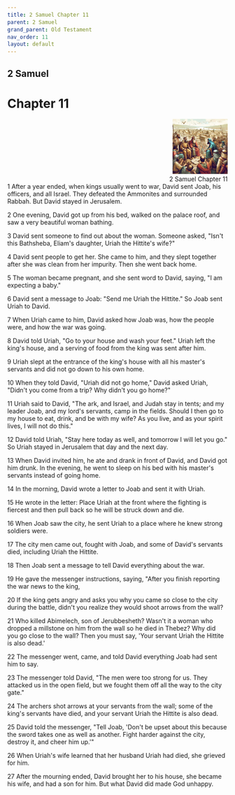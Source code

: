 ```yaml
---
title: 2 Samuel Chapter 11
parent: 2 Samuel
grand_parent: Old Testament
nav_order: 11
layout: default
---
```


## 2 Samuel

# Chapter 11

<div style="clear: both; text-align: right;">
    <img src="/assets/Image/2 Samuel/500/11.jpg" alt="2 Samuel Chapter 11" class="chapter-image" style="max-width: 25%; height: auto;"/>
    <figcaption style="font-size: 14px;">2 Samuel Chapter 11</figcaption>
</div>
1 After a year ended, when kings usually went to war, David sent Joab, his officers, and all Israel. They defeated the Ammonites and surrounded Rabbah. But David stayed in Jerusalem.

2 One evening, David got up from his bed, walked on the palace roof, and saw a very beautiful woman bathing.

3 David sent someone to find out about the woman. Someone asked, "Isn't this Bathsheba, Eliam's daughter, Uriah the Hittite's wife?"

4 David sent people to get her. She came to him, and they slept together after she was clean from her impurity. Then she went back home.

5 The woman became pregnant, and she sent word to David, saying, "I am expecting a baby."

6 David sent a message to Joab: "Send me Uriah the Hittite." So Joab sent Uriah to David.

7 When Uriah came to him, David asked how Joab was, how the people were, and how the war was going.

8 David told Uriah, "Go to your house and wash your feet." Uriah left the king's house, and a serving of food from the king was sent after him.

9 Uriah slept at the entrance of the king's house with all his master's servants and did not go down to his own home.

10 When they told David, "Uriah did not go home," David asked Uriah, "Didn't you come from a trip? Why didn't you go home?"

11 Uriah said to David, "The ark, and Israel, and Judah stay in tents; and my leader Joab, and my lord's servants, camp in the fields. Should I then go to my house to eat, drink, and be with my wife? As you live, and as your spirit lives, I will not do this."

12 David told Uriah, "Stay here today as well, and tomorrow I will let you go." So Uriah stayed in Jerusalem that day and the next day.

13 When David invited him, he ate and drank in front of David, and David got him drunk. In the evening, he went to sleep on his bed with his master's servants instead of going home.

14 In the morning, David wrote a letter to Joab and sent it with Uriah.

15 He wrote in the letter: Place Uriah at the front where the fighting is fiercest and then pull back so he will be struck down and die.

16 When Joab saw the city, he sent Uriah to a place where he knew strong soldiers were.

17 The city men came out, fought with Joab, and some of David's servants died, including Uriah the Hittite.

18 Then Joab sent a message to tell David everything about the war.

19 He gave the messenger instructions, saying, "After you finish reporting the war news to the king,

20 If the king gets angry and asks you why you came so close to the city during the battle, didn't you realize they would shoot arrows from the wall?

21 Who killed Abimelech, son of Jerubbesheth? Wasn't it a woman who dropped a millstone on him from the wall so he died in Thebez? Why did you go close to the wall? Then you must say, 'Your servant Uriah the Hittite is also dead.'

22 The messenger went, came, and told David everything Joab had sent him to say.

23 The messenger told David, "The men were too strong for us. They attacked us in the open field, but we fought them off all the way to the city gate."

24 The archers shot arrows at your servants from the wall; some of the king's servants have died, and your servant Uriah the Hittite is also dead.

25 David told the messenger, "Tell Joab, 'Don't be upset about this because the sword takes one as well as another. Fight harder against the city, destroy it, and cheer him up.'"

26 When Uriah's wife learned that her husband Uriah had died, she grieved for him.

27 After the mourning ended, David brought her to his house, she became his wife, and had a son for him. But what David did made God unhappy.


